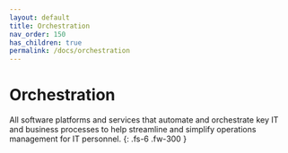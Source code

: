 ```yaml
---
layout: default
title: Orchestration
nav_order: 150
has_children: true
permalink: /docs/orchestration
---
```


# Orchestration

All software platforms and services that automate and orchestrate key IT and business processes to help streamline and simplify operations management for IT personnel.
{: .fs-6 .fw-300 }

